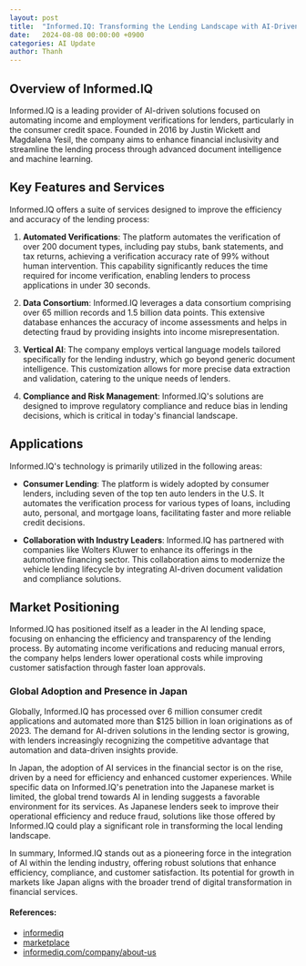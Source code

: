 ```yaml
---
layout: post
title:  "Informed.IQ: Transforming the Lending Landscape with AI-Driven Solutions"
date:   2024-08-08 00:00:00 +0900
categories: AI Update
author: Thanh
---
```



## **Overview of Informed.IQ**

Informed.IQ is a leading provider of AI-driven solutions focused on automating income and employment verifications for lenders, particularly in the consumer credit space. Founded in 2016 by Justin Wickett and Magdalena Yesil, the company aims to enhance financial inclusivity and streamline the lending process through advanced document intelligence and machine learning.

## **Key Features and Services**

Informed.IQ offers a suite of services designed to improve the efficiency and accuracy of the lending process:

1. **Automated Verifications**: The platform automates the verification of over 200 document types, including pay stubs, bank statements, and tax returns, achieving a verification accuracy rate of 99% without human intervention. This capability significantly reduces the time required for income verification, enabling lenders to process applications in under 30 seconds.

2. **Data Consortium**: Informed.IQ leverages a data consortium comprising over 65 million records and 1.5 billion data points. This extensive database enhances the accuracy of income assessments and helps in detecting fraud by providing insights into income misrepresentation.

3. **Vertical AI**: The company employs vertical language models tailored specifically for the lending industry, which go beyond generic document intelligence. This customization allows for more precise data extraction and validation, catering to the unique needs of lenders.

4. **Compliance and Risk Management**: Informed.IQ's solutions are designed to improve regulatory compliance and reduce bias in lending decisions, which is critical in today's financial landscape.


## **Applications**

Informed.IQ's technology is primarily utilized in the following areas:

- **Consumer Lending**: The platform is widely adopted by consumer lenders, including seven of the top ten auto lenders in the U.S. It automates the verification process for various types of loans, including auto, personal, and mortgage loans, facilitating faster and more reliable credit decisions.

- **Collaboration with Industry Leaders**: Informed.IQ has partnered with companies like Wolters Kluwer to enhance its offerings in the automotive financing sector. This collaboration aims to modernize the vehicle lending lifecycle by integrating AI-driven document validation and compliance solutions.


## **Market Positioning**

Informed.IQ has positioned itself as a leader in the AI lending space, focusing on enhancing the efficiency and transparency of the lending process. By automating income verifications and reducing manual errors, the company helps lenders lower operational costs while improving customer satisfaction through faster loan approvals.


### **Global Adoption and Presence in Japan**

Globally, Informed.IQ has processed over 6 million consumer credit applications and automated more than $125 billion in loan originations as of 2023. The demand for AI-driven solutions in the lending sector is growing, with lenders increasingly recognizing the competitive advantage that automation and data-driven insights provide.

In Japan, the adoption of AI services in the financial sector is on the rise, driven by a need for efficiency and enhanced customer experiences. While specific data on Informed.IQ's penetration into the Japanese market is limited, the global trend towards AI in lending suggests a favorable environment for its services. As Japanese lenders seek to improve their operational efficiency and reduce fraud, solutions like those offered by Informed.IQ could play a significant role in transforming the local lending landscape.

In summary, Informed.IQ stands out as a pioneering force in the integration of AI within the lending industry, offering robust solutions that enhance efficiency, compliance, and customer satisfaction. Its potential for growth in markets like Japan aligns with the broader trend of digital transformation in financial services.


#### References:
- [informediq](https://informediq.com/)
- [marketplace](https://aws.amazon.com/marketplace/pp/prodview-xdwbn4rhbxocy)
- [informediq.com/company/about-us](https://informediq.com/company/about-us/)
